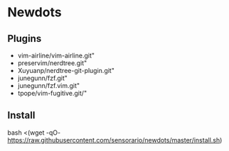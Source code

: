 # Newdots

## Plugins

 - vim-airline/vim-airline.git"
 - preservim/nerdtree.git"
 - Xuyuanp/nerdtree-git-plugin.git"
 - junegunn/fzf.git"
 - junegunn/fzf.vim.git"
 - tpope/vim-fugitive.git/"

## Install

bash <(wget -qO- https://raw.githubusercontent.com/sensorario/newdots/master/install.sh)
